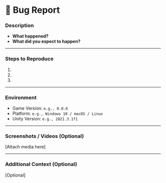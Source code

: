 # 🐛 Bug Report

### Description
<!-- A clear and concise description of what the bug is. -->
- **What happened?**
- **What did you expect to happen?**

---

### Steps to Reproduce
<!-- Steps to reproduce the behavior (e.g., 1. Go to '...'). -->
1. 
2. 
3. 

---

### Environment
<!-- Provide details about your environment. -->
- Game Version: `e.g., 0.0.6`
- Platform: `e.g., Windows 10 / macOS / Linux`
- Unity Version: `e.g., 2021.3.1f1`

---

### Screenshots / Videos (Optional)
<!-- If applicable, add screenshots or a video to help explain your problem. -->
[Attach media here]

---

### Additional Context (Optional)
<!-- Add any other context about the problem here. -->
[Optional]
